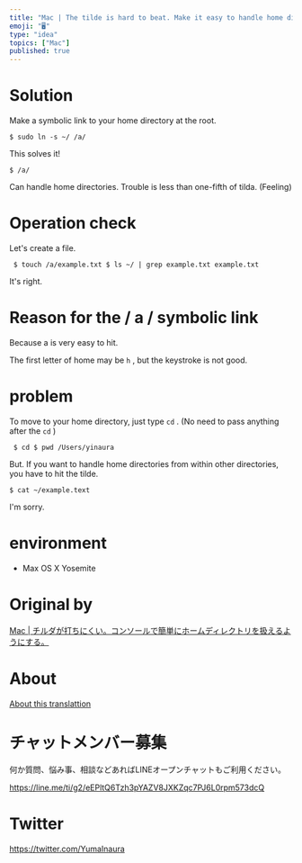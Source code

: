 ```yaml
---
title: "Mac | The tilde is hard to beat. Make it easy to handle home directori"
emoji: "🖥"
type: "idea"
topics: ["Mac"]
published: true
---
```


# Solution 

Make a symbolic link to your home directory at the root.

`$ sudo ln -s ~/ /a/`

 

This solves it!

`$ /a/`

 

Can handle home directories. Trouble is less than one-fifth of tilda. (Feeling)

# Operation check 

Let's create a file.

     $ touch /a/example.txt $ ls ~/ | grep example.txt example.txt 

It's right.

# Reason for the / a / symbolic link 

Because a is very easy to hit.

The first letter of home may be `h` , but the keystroke is not good.

# problem 

To move to your home directory, just type `cd` . (No need to pass anything after the `cd` )

     $ cd $ pwd /Users/yinaura 

But. If you want to handle home directories from within other directories, you have to hit the tilde.

`$ cat ~/example.text`

 

I'm sorry.

# environment 

- Max OS X Yosemite 


# Original by
[Mac | チルダが打ちにくい。コンソールで簡単にホームディレクトリを扱えるようにする。](https://qiita.com/Yinaura/items/59f1cf0c867c8bf7b210)

# About

[About this translattion](https://qiita.com/YumaInaura/items/7f6fd1e9310a6816469a)








<!-- Update From Qiita API -->

# チャットメンバー募集


何か質問、悩み事、相談などあればLINEオープンチャットもご利用ください。

https://line.me/ti/g2/eEPltQ6Tzh3pYAZV8JXKZqc7PJ6L0rpm573dcQ





# Twitter


https://twitter.com/YumaInaura


<!-- Update From Qiita API -->


